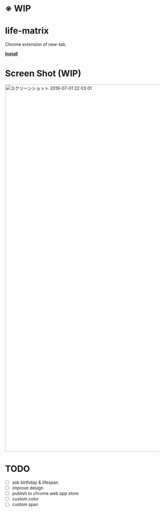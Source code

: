 # ※ WIP



# life-matrix
Chrome extension of new-tab.

**[Install](https://chrome.google.com/webstore/detail/life-matrix-new-tab/mlpjdoiikhebibbgglbkodeaoedcamcf)**

# Screen Shot (WIP)
<img width="1204" alt="スクリーンショット 2019-07-01 22 03 01" src="https://user-images.githubusercontent.com/2075801/60438619-18db8d00-9c4c-11e9-8304-0444df02d020.png">


# TODO
- [ ] ask birthday & lifespan
- [ ] improve design
- [ ] publish to chrome web app store
- [ ] custom color
- [ ] custom span
